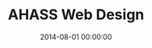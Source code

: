 ---
layout: inner
position: left
title: 'AHASS Web Design'
lead_text: 'Casually creates a website interface using AHASS -a bike shop business- as the study case.'
tags: ['HTML, CSS', 'Bootstrap', 'Javascript']
featured_image: ['/img/posts/ahass-min.png']
date: 2014-08-01 00:00:00
categories: ['Web Design']
project_link: ''
button_icon: ''
button_text: ''
order: 4
visible: 1
company: 'Self, Casual'
---